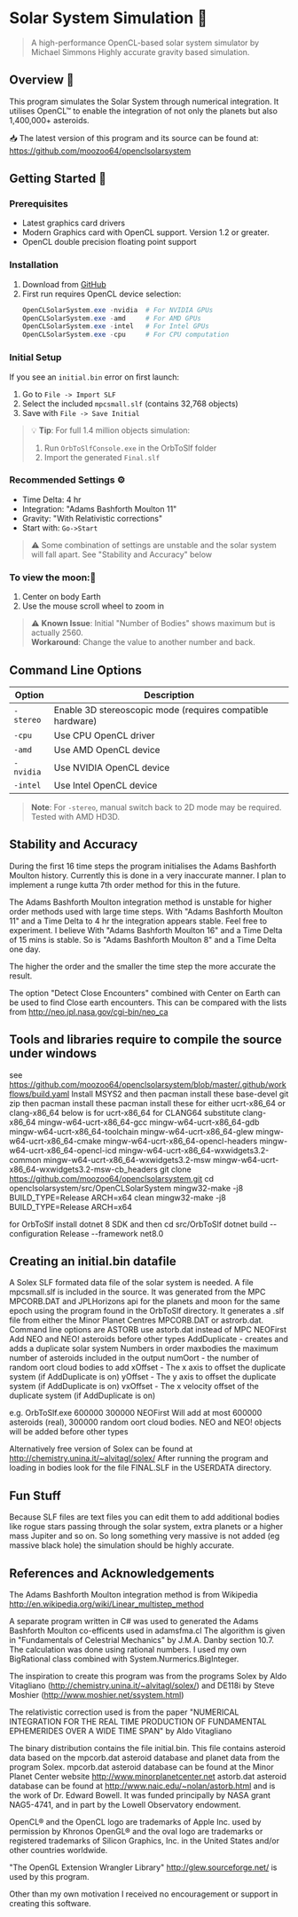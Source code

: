 # Solar System Simulation 🌠
> A high-performance OpenCL-based solar system simulator by Michael Simmons
> Highly accurate gravity based simulation.

## Overview 📝
This program simulates the Solar System through numerical integration.
It utilises OpenCL™ to enable the integration of not only the planets but also 1,400,000+ asteroids.

📥 The latest version of this program and its source can be found at:  
https://github.com/moozoo64/openclsolarsystem

## Getting Started 🚀

### Prerequisites
* Latest graphics card drivers
* Modern Graphics card with OpenCL support. Version 1.2 or greater.
* OpenCL double precision floating point support

### Installation
1. Download from [GitHub](https://github.com/moozoo64/openclsolarsystem)
2. First run requires OpenCL device selection:
   ```powershell
   OpenCLSolarSystem.exe -nvidia  # For NVIDIA GPUs
   OpenCLSolarSystem.exe -amd     # For AMD GPUs
   OpenCLSolarSystem.exe -intel   # For Intel GPUs
   OpenCLSolarSystem.exe -cpu     # For CPU computation
   ```

### Initial Setup
If you see an `initial.bin` error on first launch:
1. Go to `File -> Import SLF`
2. Select the included `mpcsmall.slf` (contains 32,768 objects)
3. Save with `File -> Save Initial`

> 💡 **Tip**: For full 1.4 million objects simulation:
> 1. Run `OrbToSlfConsole.exe` in the OrbToSlf folder
> 2. Import the generated `Final.slf`

### Recommended Settings ⚙️
* Time Delta: 4 hr
* Integration: "Adams Bashforth Moulton 11"
* Gravity: "With Relativistic corrections"
* Start with: `Go->Start`

> ⚠️ Some combination of settings are unstable and the solar system will fall apart.
> See "Stability and Accuracy" below

### To view the moon:🌙
1. Center on body Earth
2. Use the mouse scroll wheel to zoom in

> ⚠️ **Known Issue**: Initial "Number of Bodies" shows maximum but is actually 2560.  
> **Workaround**: Change the value to another number and back.

## Command Line Options

| Option    | Description |
|-----------|-------------|
| `-stereo` | Enable 3D stereoscopic mode (requires compatible hardware) |
| `-cpu`    | Use CPU OpenCL driver |
| `-amd`    | Use AMD OpenCL device |
| `-nvidia` | Use NVIDIA OpenCL device |
| `-intel`  | Use Intel OpenCL device |

> **Note**: For `-stereo`, manual switch back to 2D mode may be required. Tested with AMD HD3D.

## Stability and Accuracy
During the first 16 time steps the program initialises the Adams Bashforth Moulton history.
Currently this is done in a very inaccurate manner. I plan to implement a runge kutta 7th order method for this in the future.

The Adams Bashforth Moulton integration method is unstable for higher order methods used with large time steps.
With "Adams Bashforth Moulton 11" and a Time Delta to 4 hr the integration appears stable.
Feel free to experiment.
I believe With "Adams Bashforth Moulton 16" and a Time Delta of 15 mins is stable.
So is "Adams Bashforth Moulton 8" and a Time Delta one day.

The higher the order and the smaller the time step the more accurate the result.

The option "Detect Close Encounters" combined with Center on Earth can be used to find Close earth encounters.
This can be compared with the lists from http://neo.jpl.nasa.gov/cgi-bin/neo_ca

## Tools and libraries require to compile the source under windows
see https://github.com/moozoo64/openclsolarsystem/blob/master/.github/workflows/build.yaml
Install MSYS2 and then pacman install these
  base-devel
  git
  zip
then pacman install these pacman install these for either ucrt-x86_64 or clang-x86_64
below is for ucrt-x86_64 for CLANG64 substitute clang-x86_64
  mingw-w64-ucrt-x86_64-gcc
  mingw-w64-ucrt-x86_64-gdb
  mingw-w64-ucrt-x86_64-toolchain
  mingw-w64-ucrt-x86_64-glew
  mingw-w64-ucrt-x86_64-cmake
  mingw-w64-ucrt-x86_64-opencl-headers
  mingw-w64-ucrt-x86_64-opencl-icd
  mingw-w64-ucrt-x86_64-wxwidgets3.2-common
  mingw-w64-ucrt-x86_64-wxwidgets3.2-msw
  mingw-w64-ucrt-x86_64-wxwidgets3.2-msw-cb_headers
git clone https://github.com/moozoo64/openclsolarsystem.git
cd openclsolarsystem/src/OpenCLSolarSystem
mingw32-make -j8 BUILD_TYPE=Release ARCH=x64 clean
mingw32-make -j8 BUILD_TYPE=Release ARCH=x64  

for OrbToSlf install dotnet 8 SDK and then
cd src/OrbToSlf
dotnet build --configuration Release --framework net8.0

## Creating an initial.bin datafile
A Solex SLF formated data file of the solar system is needed.
A file mpcsmall.slf is included in the source.
It was generated from the MPC MPCORB.DAT and JPLHorizons api for the planets and moon for the same epoch using the program found in the OrbToSlf directory.
It generates a .slf file from either the Minor Planet Centres MPCORB.DAT or astrorb.dat.
Command line options are
ASTORB use astorb.dat instead of MPC
NEOFirst Add NEO and NEO! asteroids before other types
AddDuplicate - creates and adds a duplicate solar system
Numbers in order
maxbodies the maximum number of asteroids included in the output
numOort - the number of random oort cloud bodies to add
xOffset - The x axis to offset the duplicate system (if AddDuplicate is on)
yOffset - The y axis to offset the duplicate system (if AddDuplicate is on)
vxOffset - The x velocity offset of the duplicate system (if AddDuplicate is on)

e.g. OrbToSlf.exe 600000 300000 NEOFirst
Will add at most 600000 asteroids (real), 300000 random oort cloud bodies. NEO and NEO! objects will be added before other types

Alternatively free version of Solex can be found at http://chemistry.unina.it/~alvitagl/solex/
After running the program and loading in bodies look for the file FINAL.SLF in the USERDATA directory.

## Fun Stuff
Because SLF files are text files you can edit them to add additional bodies like rogue stars passing through the solar system, extra planets or a higher mass Jupiter and so on.
So long something very massive is not added (eg massive black hole) the simulation should be highly accurate.

## References and Acknowledgements
The Adams Bashforth Moulton integration method is from Wikipedia http://en.wikipedia.org/wiki/Linear_multistep_method

A separate program written in C# was used to generated the Adams Bashforth Moulton co-efficents used in adamsfma.cl
The algorithm is given in "Fundamentals of Celestrial Mechanics" by J.M.A. Danby section 10.7.
The calculation was done using rational numbers. I used my own BigRational class combined with System.Nurmerics.BigInteger.

The inspiration to create this program was from the programs Solex by Aldo Vitagliano (http://chemistry.unina.it/~alvitagl/solex/) and DE118i by Steve Moshier (http://www.moshier.net/ssystem.html) 

The relativistic correction used is from the paper "NUMERICAL INTEGRATION FOR THE REAL TIME PRODUCTION OF FUNDAMENTAL EPHEMERIDES OVER A WIDE TIME SPAN" by Aldo Vitagliano

The binary distribution contains the file initial.bin.
This file contains asteroid data based on the mpcorb.dat asteroid database and planet data from the program Solex.
mpcorb.dat asteroid database can be found at the Minor Planet Center website http://www.minorplanetcenter.net
astorb.dat asteroid database can be found at http://www.naic.edu/~nolan/astorb.html and is the work of Dr. Edward Bowell. It was funded principally by NASA grant NAG5-4741, and in part by the Lowell Observatory endowment. 

OpenCL® and the OpenCL logo are trademarks of Apple Inc. used by permission by Khronos
OpenGL® and the oval logo are trademarks or registered trademarks of Silicon Graphics, Inc. in the United States and/or other countries worldwide.

"The OpenGL Extension Wrangler Library" http://glew.sourceforge.net/ is used by this program.

Other than my own motivation I received no encouragement or support in creating this software.
